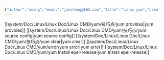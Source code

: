 ```yaml
---
{"author":"aming","email":"jikcheng@163.com","title":"linux yum","creation_date":"2022-09-01 15:10","Last modified date":"2022-11-25 16:11","tags":"linux yum","File Folder with relative path":"system/Doc/Linux/Linux Doc","remark":null,"other":null,"dg-publish":true,"permalink":"/system/doc/linux/linux-doc/linux-yum/","dgPassFrontmatter":true}
---
```



[[system/Doc/Linux/Linux Doc/Linux CMD/yum/技巧点/yum provides\|yum provides]]
[[system/Doc/Linux/Linux Doc/Linux CMD/yum/技巧点/yum source  config\|yum source  config]]
[[system/Doc/Linux/Linux Doc/Linux CMD/yum/技巧点/yum clear\|yum clear]]
[[system/Doc/Linux/Linux Doc/Linux CMD/yum/error/yum error\|yum error]]
[[system/Doc/Linux/Linux Doc/Linux CMD/yum/yum Install epel-release\|yum Install epel-release]]